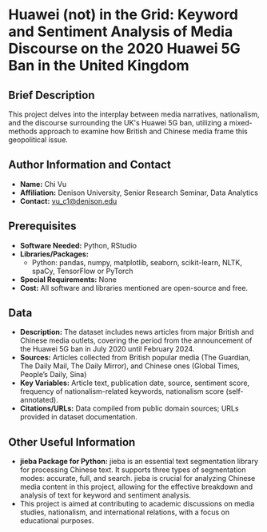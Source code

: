 # Huawei (not) in the Grid: Keyword and Sentiment Analysis of Media Discourse on the 2020 Huawei 5G Ban in the United Kingdom


## Brief Description
This project delves into the interplay between media narratives, nationalism, and the discourse surrounding the UK's Huawei 5G ban, utilizing a mixed-methods approach to examine how British and Chinese media frame this geopolitical issue.

## Author Information and Contact
- **Name:** Chi Vu
- **Affiliation:** Denison University, Senior Research Seminar, Data Analytics 
- **Contact:** vu_c1@denison.edu

## Prerequisites
- **Software Needed:** Python, RStudio 
- **Libraries/Packages:** 
  - Python: pandas, numpy, matplotlib, seaborn, scikit-learn, NLTK, spaCy, TensorFlow or PyTorch
- **Special Requirements:** None
- **Cost:** All software and libraries mentioned are open-source and free.

## Data
- **Description:** The dataset includes news articles from major British and Chinese media outlets, covering the period from the announcement of the Huawei 5G ban in July 2020 until February 2024.
- **Sources:** Articles collected from British popular media (The Guardian, The Daily Mail, The Daily Mirror), and Chinese ones (Global Times, People’s Daily, Sina)
- **Key Variables:** Article text, publication date, source, sentiment score, frequency of nationalism-related keywords, nationalism score (self-annotated).
- **Citations/URLs:** Data compiled from public domain sources; URLs provided in dataset documentation.


## Other Useful Information
- **jieba Package for Python:** jieba is an essential text segmentation library for processing Chinese text. It supports three types of segmentation modes: accurate, full, and search. jieba is crucial for analyzing Chinese media content in this project, allowing for the effective breakdown and analysis of text for keyword and sentiment analysis.
- This project is aimed at contributing to academic discussions on media studies, nationalism, and international relations, with a focus on educational purposes.
